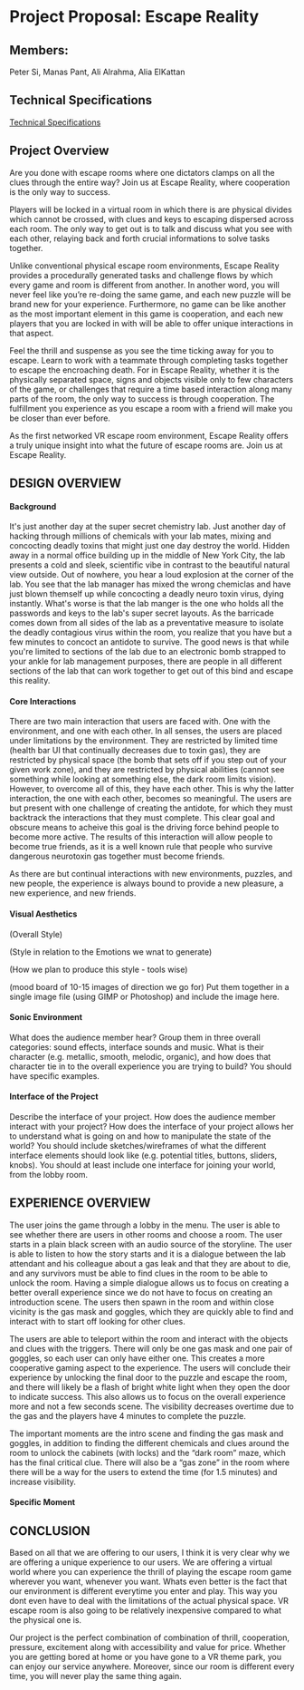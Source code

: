 # Project Proposal: Escape Reality

## Members:


Peter Si, Manas Pant, Ali Alrahma, Alia ElKattan

## Technical Specifications


[Technical Specifications](https://github.com/AliaElKattan/escaperoom/blob/master/Technical%20Overview.md)

## Project Overview


Are you done with escape rooms where one dictators clamps on all the clues through the entire way? 
Join us at Escape Reality, where cooperation is the only way to success. 

Players will be locked in a virtual room in which there is are physical divides which cannot be crossed, 
with clues and keys to escaping dispersed across each room. The only way to get out is to talk and discuss 
what you see with each other, relaying back and forth crucial informations to solve tasks together.

Unlike conventional physical escape room environments, Escape Reality provides a procedurally generated tasks 
and challenge flows by which every game and room is different from another. In another word, you will never feel 
like you’re re-doing the same game, and each new puzzle will be brand new for your experience. Furthermore, no 
game can be like another as the most important element in this game is cooperation, and each new players that you 
are locked in with will be able to offer unique interactions in that aspect.


Feel the thrill and suspense as you see the time ticking away for you to escape. Learn to work with a teammate 
through completing tasks together to escape the encroaching death. For in Escape Reality, whether it is the physically
separated space, signs and objects visible only to few characters of the game, or challenges that require a time based 
interaction along many parts of the room, the only way to success is through cooperation. The fulfillment you experience
as you escape a room with a friend will make you be closer than ever before. 

As the first networked VR escape room environment, Escape Reality offers a truly unique insight into what the 
future of escape rooms are. Join us at Escape Reality.

## DESIGN OVERVIEW

#### Background

It's just another day at the super secret chemistry lab. Just another day of hacking through millions of chemicals with your lab mates, mixing and concocting deadly toxins that might just one day destroy the world. Hidden away in a normal office building up in the middle of New York City, the lab presents a cold and sleek, scientific vibe in contrast to the beautiful natural view outside. Out of nowhere, you hear a loud explosion at the corner of the lab. You see that the lab manager has mixed the wrong chemiclas and have just blown themself up while concocting a deadly neuro toxin virus, dying instantly. What's worse is that the lab manger is the one who holds all the passwords and keys to the lab's super secret layouts. As the barricade comes down from all sides of the lab as a preventative measure to isolate the deadly contagious virus within the room, you realize that you have but a few minutes to concoct an antidote to survive. The good news is that while you're limited to sections of the lab due to an electronic bomb strapped to your ankle for lab management purposes, there are people in all different sections of the lab that can work together to get out of this bind and escape this reality.


#### Core Interactions


There are two main interaction that users are faced with. One with the environment, and one with each other. In all senses, the users are placed under limitations by the environment. They are restricted by limited time (health bar UI that continually decreases due to toxin gas), they are restricted by physical space (the bomb that sets off if you step out of your given work zone), and they are restricted by physical abilities (cannot see something while looking at something else, the dark room limits vision). However, to overcome all of this, they have each other. This is why the latter interaction, the one with each other, becomes so meaningful. The users are but present with one challenge of creating the antidote, for which they must backtrack the interactions that they must complete. This clear goal and obscure means to acheive this goal is the driving force behind people to become more active. The results of this interaction will allow people to become true friends, as it is a well known rule that people who survive dangerous neurotoxin gas together must become friends. 

As there are but continual interactions with new environments, puzzles, and new people, the experience is always bound to provide a new pleasure, a new experience, and new friends.


#### Visual Aesthetics

(Overall Style)

(Style in relation to the Emotions we wnat to generate)

(How we plan to produce this style - tools wise)

(mood board of 10-15 images of direction we go for)
Put them together in a single image file (using GIMP or Photoshop) and include the image here.


#### Sonic Environment

What does the audience member hear? Group them in three overall categories: sound effects, interface sounds and music. What is their character (e.g. metallic, smooth, melodic, organic), and how does that character tie in to the overall experience you are trying to build? You should have specific examples.


#### Interface of the Project
Describe the interface of your project.
How does the audience member interact with your project? How does the interface of your project allows her to understand what is going on and how to manipulate the state of the world? You should include sketches/wireframes of what the different interface elements should look like (e.g. potential titles, buttons, sliders, knobs). You should at least include one interface for joining your world, from the lobby room.

## EXPERIENCE OVERVIEW
The user joins the game through a lobby in the menu. The user is able to see whether there are users in other rooms and choose a room. The user starts in a plain black screen with an audio source of the storyline. The user is able to listen to how the story starts and it is a dialogue between the lab attendant and his colleague about a gas leak and that they are about to die, and any survivors must be able to find clues in the room to be able to unlock the room. Having a simple dialogue allows us to focus on creating a better overall experience since we do not have to focus on creating an introduction scene. The users then spawn in the room and within close vicinity is the gas mask and goggles, which they are quickly able to find and interact with to start off looking for other clues.

The users are able to teleport within the room and interact with the objects and clues with the triggers. There will only be one gas mask and one pair of goggles, so each user can only have either one. This creates a more cooperative gaming aspect to the experience. The users will conclude their experience by unlocking the final door to the puzzle and escape the room, and there will likely be a flash of bright white light when they open the door to indicate success. This also allows us to focus on the overall experience more and not a few seconds scene. The visibility decreases overtime due to the gas and the players have 4 minutes to complete the puzzle. 

The important moments are the intro scene and finding the gas mask and goggles, in addition to finding the different chemicals and clues around the room to unlock the cabinets (with locks) and the “dark room” maze, which has the final critical clue. There will also be a “gas zone” in the room where there will be a way for the users to extend the time (for 1.5 minutes) and increase visibility. 

#### Specific Moment

## CONCLUSION
Based on all that we are offering to our users, I think it is very clear why we are offering a unique experience to our users. We are offering a virtual world where you can experience the thrill of playing the escape room game wherever you want, whenever you want. Whats even better is the fact that our environment is different everytime you enter and play. This way you dont even have to deal with the limitations of the actual physical space. VR escape room is also going to be relatively inexpensive compared to what the physical one is.

Our project is the perfect combination of combination of thrill, cooperation, pressure, excitement along with accessibility and value for price. Whether you are getting bored at home or you have gone to a VR theme park, you can enjoy our service anywhere. Moreover, since our room is different every time, you will never play the same thing again.
